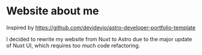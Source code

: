 # Website about me

Inspired by https://github.com/devidevio/astro-developer-portfolio-template

I decided to rewrite my website from Nuxt to Astro due to the major update of Nuxt UI, which requires too much code refactoring.
